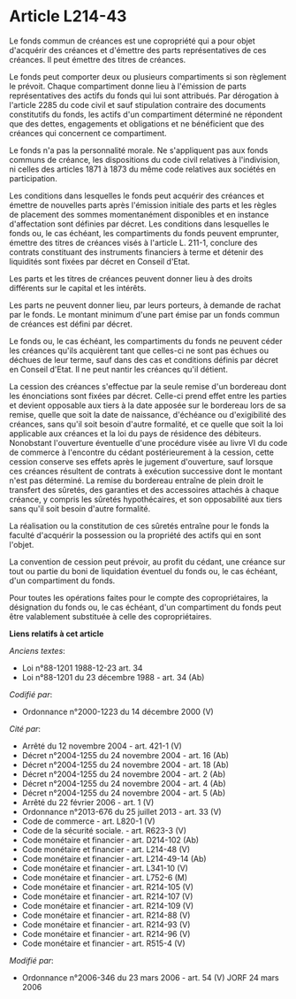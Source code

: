 # Article L214-43

Le fonds commun de créances est une copropriété qui a pour objet d'acquérir des créances et d'émettre des parts
représentatives de ces créances. Il peut émettre des titres de créances.

Le fonds peut comporter deux ou plusieurs compartiments si son règlement le prévoit. Chaque compartiment donne lieu à
l'émission de parts représentatives des actifs du fonds qui lui sont attribués. Par dérogation à l'article 2285 du code civil
et sauf stipulation contraire des documents constitutifs du fonds, les actifs d'un compartiment déterminé ne répondent que
des dettes, engagements et obligations et ne bénéficient que des créances qui concernent ce compartiment.

Le fonds n'a pas la personnalité morale. Ne s'appliquent pas aux fonds communs de créance, les dispositions du code civil
relatives à l'indivision, ni celles des articles 1871 à 1873 du même code relatives aux sociétés en participation.

Les conditions dans lesquelles le fonds peut acquérir des créances et émettre de nouvelles parts après l'émission initiale
des parts et les règles de placement des sommes momentanément disponibles et en instance d'affectation sont définies par
décret. Les conditions dans lesquelles le fonds ou, le cas échéant, les compartiments du fonds peuvent emprunter, émettre des
titres de créances visés à l'article L. 211-1, conclure des contrats constituant des instruments financiers à terme et
détenir des liquidités sont fixées par décret en Conseil d'Etat.

Les parts et les titres de créances peuvent donner lieu à des droits différents sur le capital et les intérêts.

Les parts ne peuvent donner lieu, par leurs porteurs, à demande de rachat par le fonds. Le montant minimum d'une part émise
par un fonds commun de créances est défini par décret.

Le fonds ou, le cas échéant, les compartiments du fonds ne peuvent céder les créances qu'ils acquièrent tant que celles-ci ne
sont pas échues ou déchues de leur terme, sauf dans des cas et conditions définis par décret en Conseil d'Etat. Il ne peut
nantir les créances qu'il détient.

La cession des créances s'effectue par la seule remise d'un bordereau dont les énonciations sont fixées par décret. Celle-ci
prend effet entre les parties et devient opposable aux tiers à la date apposée sur le bordereau lors de sa remise, quelle que
soit la date de naissance, d'échéance ou d'exigibilité des créances, sans qu'il soit besoin d'autre formalité, et ce quelle
que soit la loi applicable aux créances et la loi du pays de résidence des débiteurs. Nonobstant l'ouverture éventuelle d'une
procédure visée au livre VI du code de commerce à l'encontre du cédant postérieurement à la cession, cette cession conserve
ses effets après le jugement d'ouverture, sauf lorsque ces créances résultent de contrats à exécution successive dont le
montant n'est pas déterminé. La remise du bordereau entraîne de plein droit le transfert des sûretés, des garanties et des
accessoires attachés à chaque créance, y compris les sûretés hypothécaires, et son opposabilité aux tiers sans qu'il soit
besoin d'autre formalité.

La réalisation ou la constitution de ces sûretés entraîne pour le fonds la faculté d'acquérir la possession ou la propriété
des actifs qui en sont l'objet.

La convention de cession peut prévoir, au profit du cédant, une créance sur tout ou partie du boni de liquidation éventuel du
fonds ou, le cas échéant, d'un compartiment du fonds.

Pour toutes les opérations faites pour le compte des copropriétaires, la désignation du fonds ou, le cas échéant, d'un
compartiment du fonds peut être valablement substituée à celle des copropriétaires.

**Liens relatifs à cet article**

_Anciens textes_:

  - Loi n°88-1201 1988-12-23 art. 34
  - Loi n°88-1201 du 23 décembre 1988 - art. 34 (Ab)

_Codifié par_:

  - Ordonnance n°2000-1223 du 14 décembre 2000 (V)

_Cité par_:

  - Arrêté du 12 novembre 2004 - art. 421-1 (V)
  - Décret n°2004-1255 du 24 novembre 2004 - art. 16 (Ab)
  - Décret n°2004-1255 du 24 novembre 2004 - art. 18 (Ab)
  - Décret n°2004-1255 du 24 novembre 2004 - art. 2 (Ab)
  - Décret n°2004-1255 du 24 novembre 2004 - art. 4 (Ab)
  - Décret n°2004-1255 du 24 novembre 2004 - art. 5 (Ab)
  - Arrêté du 22 février 2006 - art. 1 (V)
  - Ordonnance n°2013-676 du 25 juillet 2013 - art. 33 (V)
  - Code de commerce - art. L820-1 (V)
  - Code de la sécurité sociale. - art. R623-3 (V)
  - Code monétaire et financier - art. D214-102 (Ab)
  - Code monétaire et financier - art. L214-48 (V)
  - Code monétaire et financier - art. L214-49-14 (Ab)
  - Code monétaire et financier - art. L341-10 (V)
  - Code monétaire et financier - art. L752-6 (M)
  - Code monétaire et financier - art. R214-105 (V)
  - Code monétaire et financier - art. R214-107 (V)
  - Code monétaire et financier - art. R214-109 (V)
  - Code monétaire et financier - art. R214-88 (V)
  - Code monétaire et financier - art. R214-93 (V)
  - Code monétaire et financier - art. R214-96 (V)
  - Code monétaire et financier - art. R515-4 (V)

_Modifié par_:

  - Ordonnance n°2006-346 du 23 mars 2006 - art. 54 (V) JORF 24 mars 2006
